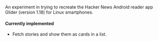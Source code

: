An experiment in trying to recreate the Hacker News Android reader app Glider (version 1.18) for Linux smartphones.

#### Currently implemented

* Fetch stories and show them as cards in a list.
